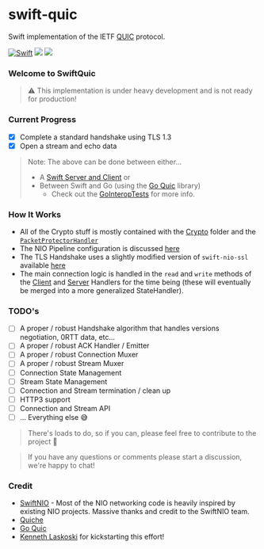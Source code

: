# swift-quic

Swift implementation of the IETF [QUIC](https://quicwg.github.io/) protocol.

[![Swift](https://github.com/swift-quic/swift-quic/actions/workflows/swift.yml/badge.svg)](https://github.com/swift-quic/swift-quic/actions/workflows/swift.yml)
[![](https://img.shields.io/endpoint?url=https%3A%2F%2Fswiftpackageindex.com%2Fapi%2Fpackages%2Fswift-quic%2Fswift-quic%2Fbadge%3Ftype%3Dswift-versions)](https://swiftpackageindex.com/swift-quic/swift-quic)
[![](https://img.shields.io/endpoint?url=https%3A%2F%2Fswiftpackageindex.com%2Fapi%2Fpackages%2Fswift-quic%2Fswift-quic%2Fbadge%3Ftype%3Dplatforms)](https://swiftpackageindex.com/swift-quic/swift-quic)

### Welcome to SwiftQuic
> ⚠️  This implementation is under heavy development and is not ready for production!

### Current Progress
- [x] Complete a standard handshake using TLS 1.3
- [x] Open a stream and echo data
> Note: The above can be done between either...
>    - A [Swift Server and Client](https://github.com/swift-quic/swift-quic/tree/develop/Tests/QuicTests/NIOTests/HandshakeTests.swift) or
>    - Between Swift and Go (using the [Go Quic](https://github.com/quic-go/quic-go) library)
>        - Check out the [GoInteropTests](https://github.com/swift-quic/swift-quic/tree/develop/Tests/QuicTests/NIOTests/GoInteropTests) for more info.

### How It Works
- All of the Crypto stuff is mostly contained with the [Crypto](https://github.com/swift-quic/swift-quic/tree/develop/Sources/Quic/Crypto) folder and the [`PacketProtectorHandler`](https://github.com/swift-quic/swift-quic/blob/develop/Sources/Quic/NIO/Connection/Handlers/PacketProtectorHandler.swift)
- The NIO Pipeline configuration is discussed [here](https://github.com/swift-quic/swift-quic/discussions/6)
- The TLS Handshake uses a slightly modified version of `swift-nio-ssl` available [here](https://github.com/btoms20/swift-nio-ssl)
- The main connection logic is handled in the `read` and `write` methods of the [Client](https://github.com/swift-quic/swift-quic/blob/develop/Sources/Quic/NIO/Connection/Handlers/ClientHandler.swift) and [Server](https://github.com/swift-quic/swift-quic/blob/develop/Sources/Quic/NIO/Connection/Handlers/ServerHandler.swift) Handlers for the time being (these will eventually be merged into a more generalized StateHandler). 

### TODO's
- [ ] A proper / robust Handshake algorithm that handles versions negotiation, 0RTT data, etc...
- [ ] A proper / robust ACK Handler / Emitter
- [ ] A proper / robust Connection Muxer
- [ ] A proper / robust Stream Muxer
- [ ] Connection State Management
- [ ] Stream State Management
- [ ] Connection and Stream termination / clean up
- [ ] HTTP3 support
- [ ] Connection and Stream API
- [ ] ... Everything else 😅
> There's loads to do, so if you can, please feel free to contribute to the project 🤝

> If you have any questions or comments please start a discussion, we're happy to chat!

### Credit
- [SwiftNIO](https://github.com/apple/swift-nio) - Most of the NIO networking code is heavily inspired by existing NIO projects. Massive thanks and credit to the SwiftNIO team.
- [Quiche](https://github.com/cloudflare/quiche/tree/master)
- [Go Quic](https://github.com/quic-go/quic-go)
- [Kenneth Laskoski](https://github.com/kennethlaskoski) for kickstarting this effort!
